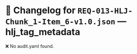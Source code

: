 # 📝 Changelog for `REQ-013-HLJ-Chunk_1-Item_6-v1.0.json` — **hlj_tag_metadata**

❌ No audit.yaml found.

